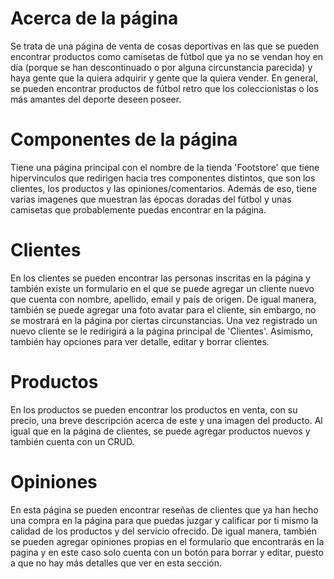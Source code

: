# Acerca de la página

Se trata de una página de venta de cosas deportivas en las que se pueden encontrar productos
como camisetas de fútbol que ya no se vendan hoy en día (porque se han descontinuado o por alguna
circunstancia parecida) y haya gente que la quiera adquirir y gente que la quiera vender. En general,
se pueden encontrar productos de fútbol retro que los coleccionistas o los más amantes del deporte
deseen poseer.

# Componentes de la página

Tiene una página principal con el nombre de la tienda 'Footstore' que tiene hipervinculos
que redirigen hacia tres componentes distintos, que son los clientes, los productos y las opiniones/comentarios. Además de eso,
tiene varias imagenes que muestran las épocas doradas del fútbol y unas camisetas que probablemente puedas encontrar en la
página.

# Clientes

En los clientes se pueden encontrar las personas inscritas en la página y también existe un formulario en el que 
se puede agregar un cliente nuevo que cuenta con nombre, apellido, email y país de origen. De igual manera, también se puede agregar
una foto avatar para el cliente, sin embargo, no se mostrará en la página por ciertas circunstancias. Una vez registrado un nuevo cliente se le redirigirá a la página principal de 'Clientes'. Asimismo, también hay opciones para ver detalle, editar y borrar 
clientes. 

# Productos

En los productos se pueden encontrar los productos en venta, con su precio, una breve
descripción acerca de este y una imagen del producto. Al igual que en la página de clientes, se puede agregar productos nuevos y 
también cuenta con un CRUD.

# Opiniones

En esta página se pueden encontrar reseñas de clientes que ya han hecho una compra en la página para que
puedas juzgar y calificar por ti mismo la calidad de los productos y del servicio ofrecido. De igual manera,
también se pueden agregar opiniones propias en el formulario que encontrarás en la pagina y en este caso solo cuenta con un
botón para borrar y editar, puesto a que no hay más detalles que ver en esta sección.

